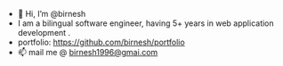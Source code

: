 - 👋 Hi, I’m @birnesh
- I am a bilingual software engineer, having 5+ years in web application development .
- portfolio: https://github.com/birnesh/portfolio
- 📫 mail me @ birnesh1996@gmai.com

